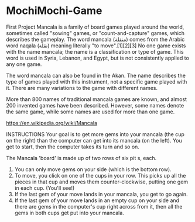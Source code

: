 # MochiMochi-Game
First Project
Mancala is a family of board games played around the world, sometimes called "sowing" games, or "count-and-capture" games, which describes the gameplay. The word mancala (منقلة) comes from the Arabic word naqala (نقلة) meaning literally "to move".[1][2][3] No one game exists with the name mancala; the name is a classification or type of game. This word is used in Syria, Lebanon, and Egypt, but is not consistently applied to any one game.

The word mancala can also be found in the Akan. The name describes the type of games played with this instrument, not a specific game played with it. There are many variations to the game with different names.

More than 800 names of traditional mancala games are known, and almost 200 invented games have been described. However, some names denote the same game, while some names are used for more than one game.

https://en.wikipedia.org/wiki/Mancala

INSTRUCTIONS
Your goal is to get more gems into your mancala (the cup on the right) than the computer can get into its mancala (on the left).
You get to start, then the computer takes its turn and so on.

The Mancala 'board' is made up of two rows of six pit s, each.

1) You can only move gems on your side (which is the bottom row).
2) To move, you click on one of the cups in your row. This picks up all the pieces in that cup and moves them counter-clockwise, putting one gem in each cup. (You'll see!)
3) If the last gem of your move lands in your mancala, you get to go again.
4) If the last gem of your move lands in an empty cup on your side and there are gems in the computer's cup right across from it, then all the gems in both cups get put into your mancala.

